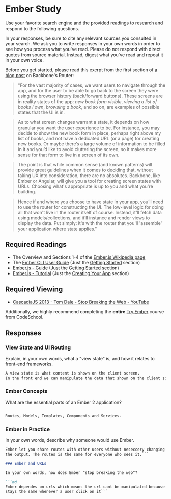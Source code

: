 # Ember Study

Use your favorite search engine and the provided readings to research and
respond to the following questions.

In your responses, be sure to cite any relevant sources you consulted in your
search. We ask you to write responses in your own words in order to see how you
process what you've read. Please do not respond with direct quotes from source
material. Instead, digest what you've read and repeat it in your own voice.

Before you get started, please read this exerpt from the first section of [a
blog post](http://pragmatic-backbone.com/routing-and-controllers) on
    Backbone's Router:

>"For the vast majority of cases, we want users to navigate through the app, and for the user to be able to go back to the screen they were using the browser history (back/forward buttons). These screens are in reality states of the app: *new book form visible*, *viewing a list of books I own*, *browsing a book*, and so on, are examples of possible states that the UI is in.

>As to what screen changes warrant a state, it depends on how granular you want the user experience to be. For instance, you may decide to show the new book form in place, perhaps right above my list of books, and not have a dedicated URL (or a page) for creating new books. Or maybe there’s a large volume of information to be filled in it and you’d like to avoid cluttering the screen, so it makes more sense for that form to live in a screen of its own.

>The point is that while common sense (and known patterns) will provide great guidelines when it comes to deciding that, without taking UX into consideration, there are no absolutes. Backbone, like Ember or Angular, will give you a tool for creating screen states with URLs. Choosing what's appropriate is up to you and what you're building.

>Hence if and where you choose to have state in your app, you’ll need to use the router for constructing the UI. The low-level logic for doing all that won't live in the router itself of course. Instead, it'll fetch data using models/collections, and it’ll instance and render views to display the data. Put simply: it's with the router that you'll 'assemble' your application where state applies."

## Required Readings

-   The Overview and Sections 1-4 of the [Ember.js Wikipedia page](https://en.wikipedia.org/wiki/Ember.js)
-   The [Ember CLI User Guide](http://ember-cli.com/user-guide/) (Just the
[Getting Started](https://ember-cli.com/user-guide/#getting-started) section)
-   [Ember.js - Guide](https://guides.emberjs.com/v2.11.0/getting-started/) (Just the
[Getting Started](https://guides.emberjs.com/v2.11.0/getting-started/) section)
-   [Ember.js - Tutorial](https://guides.emberjs.com/v2.11.0/tutorial/ember-cli/) (Just
the [Creating Your App](https://guides.emberjs.com/v2.11.0/tutorial/ember-cli/) section)

## Required Viewing

-   [CascadiaJS 2013 - Tom Dale - Stop Breaking the Web - YouTube](https://www.youtube.com/watch?v=BQ6at0addi4)

Additionally, we highly recommend completing the **entire** [Try
Ember](https://www.codeschool.com/courses/try-ember) course from CodeSchool.

## Responses

### View State and UI Routing

Explain, in your own words, what a "view state" is, and how it relates to
 front-end frameworks.

```md
A view state is what content is shown on the client screen.
In the front end we can manipulate the data that shown on the client side.
```

### Ember Concepts

What are the essential parts of an Ember 2 application?

```md

Routes, Models, Templates, Components and Services.
```

### Ember in Practice

In your own words, describe why someone would use Ember.

```md
Ember let you share routes with other users without neseccery changing or manipulating
the output. The routes is the same for everyone who sees it.```

### Ember and URLs

In your own words, how does Ember "stop breaking the web"?

```md
Ember dependes on urls which means the url cant be manipulated because the url
stays the same whenever a user click on it```
